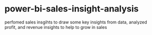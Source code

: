# power-bi-sales-insight-analysis
perfomed sales insgihts to draw some key insights from data, analyzed profit, and revenue insights to help to grow in sales
